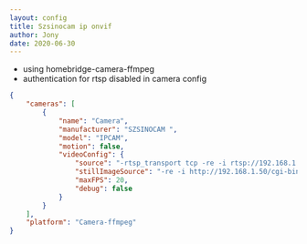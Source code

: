 ```yaml
---
layout: config
title: Szsinocam ip onvif
author: Jony
date: 2020-06-30
---
```

- using homebridge-camera-ffmpeg
- authentication for rtsp disabled in camera config

```json
{
    "cameras": [
        {
            "name": "Camera",
            "manufacturer": "SZSINOCAM ",
            "model": "IPCAM",
            "motion": false,
            "videoConfig": {
                "source": "-rtsp_transport tcp -re -i rtsp://192.168.1.50:554/ucast/11",
                "stillImageSource": "-re -i http://192.168.1.50/cgi-bin/anv/images_cgi?channel=0",
                "maxFPS": 20,
                "debug": false
            }
        }
    ],
    "platform": "Camera-ffmpeg"
}
```
